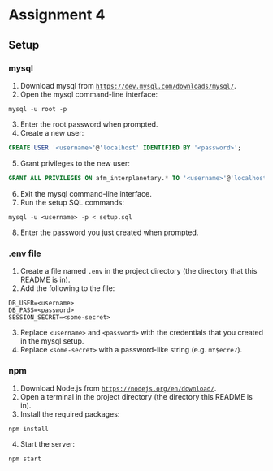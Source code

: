# Assignment 4

## Setup

### mysql

1. Download mysql from [`https://dev.mysql.com/downloads/mysql/`](https://dev.mysql.com/downloads/mysql/).
2. Open the mysql command-line interface:
```
mysql -u root -p
```
3. Enter the root password when prompted.
4. Create a new user:
```sql
CREATE USER '<username>'@'localhost' IDENTIFIED BY '<password>';
```
5. Grant privileges to the new user:
```sql
GRANT ALL PRIVILEGES ON afm_interplanetary.* TO '<username>'@'localhost';
```
6. Exit the mysql command-line interface.
7. Run the setup SQL commands:
```
mysql -u <username> -p < setup.sql
```
8. Enter the password you just created when prompted. 

### .env file

1. Create a file named `.env` in the project directory (the directory that this README is in).
2. Add the following to the file:
```
DB_USER=<username>
DB_PASS=<password>
SESSION_SECRET=<some-secret>
```
3. Replace `<username>` and `<password>` with the credentials that you created in the mysql setup.
4. Replace `<some-secret>` with a password-like string (e.g. `mY$ecre7`).

### npm

1. Download Node.js from [`https://nodejs.org/en/download/`](https://nodejs.org/en/download/).
2. Open a terminal in the project directory (the directory this README is in).
3. Install the required packages:
```
npm install
```
4. Start the server:
```
npm start
```

<!-- 
## Usage

### Home Page

1. Navigate to [`http://localhost:8080/`](http://localhost:8080/) in your browser.

### Sign Up Page

1. From the `Home` page, click the `Sign Up` link in the upper-right corner of the page.
   * Alternatively, navigate to [`http://localhost:8080/signup`](http://localhost:8080/signup) in your browser.
2. Create a new accout following the message in the form.
3. Click the `Create Account` button.
   * If any error messages appear, correct them and click the `Create Account` button again.

### Login Page

1. Once you have successfully created a new account, you will be automatically redirected to the `Login` page.
   * Alternatively, navigate to [`http://localhost:8080/login`](http://localhost:8080/login) in your browser.
   * Or, click the `Login` link in the upper-right corner of any other page.
2. Enter the username and password that you just created.
3. Click the `Login` button.
   * If any error messages appear, correct them and click the `Login` button again.

### Home Page (Logged In)

1. Once you have successfully logged in to your account, you will be automatically redirected back to the `Home` page.
2. If you attempt to navigate to the `Sign Up` or `Login` page you will be immediately redirected back to the `Home` page.
3. Click the `Logout` link in the upper-right corner of the page to log out.

### Reset Password Page

1. Navigate to the `Login` page.
   * Alternatively, navigate to [`http://localhost:8080/reset`](http://localhost:8080/reset) in your browser.
2. Enter your username and click the `Submit` button.
   * If any error messages appear, correct them and click the `Submit` button again.
3. Answer your security question and enter a new password.
4. Click the `Reset Password` button.
   * If any error messages appear, correct them and click the `Reset Password` button again.
5. You will automatically be redirected to the `Login` page where you can log in with your new credentials. -->
